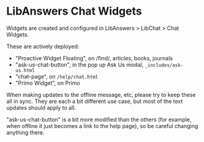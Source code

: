 # LibAnswers Chat Widgets

Widgets are created and configured in LibAnswers > LibChat > Chat Widgets.

These are actively deployed:

- "Proactive Widget Floating", on /find/, articles, books, journals
- "ask-us-chat-button", in the pop up Ask Us modal, `_includes/ask-us.html` 
- "chat-page", on `/help/chat.html`
- "Primo Widget", on Primo 

When making updates to the offline message, etc, please try to keep these all in sync. 
They are each a bit different use case, but most of the text updates should apply to all. 

"ask-us-chat-button" is a bit more modified than the others (for example, when offline it just becomes a link to the help page), so be careful changing anything there. 
